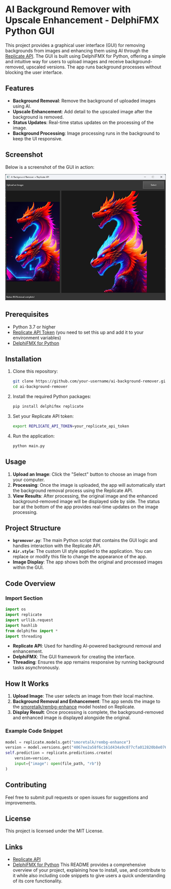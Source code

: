 # AI Background Remover with Upscale Enhancement - DelphiFMX Python GUI

This project provides a graphical user interface (GUI) for removing backgrounds from images and enhancing them using AI through the [Replicate API](https://replicate.com). The GUI is built using DelphiFMX for Python, offering a simple and intuitive way for users to upload images and receive background-removed, upscaled versions. The app runs background processes without blocking the user interface.

## Features
- **Background Removal**: Remove the background of uploaded images using AI.
- **Upscale Enhancement**: Add detail to the upscaled image after the background is removed.
- **Status Updates**: Real-time status updates on the processing of the image.
- **Background Processing**: Image processing runs in the background to keep the UI responsive.

## Screenshot

Below is a screenshot of the GUI in action:

![App Screenshot](./screenshot.png)

## Prerequisites
- Python 3.7 or higher
- [Replicate API Token](https://replicate.com/docs/get-started) (you need to set this up and add it to your environment variables)
- [DelphiFMX for Python](https://github.com/Embarcadero/PythonFMX)

## Installation

1. Clone this repository:
    ```bash
    git clone https://github.com/your-username/ai-background-remover.git
    cd ai-background-remover
    ```

2. Install the required Python packages:
    ```bash
    pip install delphifmx replicate
    ```

3. Set your Replicate API token:
    ```bash
    export REPLICATE_API_TOKEN=your_replicate_api_token
    ```

4. Run the application:
    ```bash
    python main.py
    ```

## Usage

1. **Upload an Image**: Click the "Select" button to choose an image from your computer.
2. **Processing**: Once the image is uploaded, the app will automatically start the background removal process using the Replicate API.
3. **View Results**: After processing, the original image and the enhanced background-removed image will be displayed side by side. The status bar at the bottom of the app provides real-time updates on the image processing.

## Project Structure

- **`bgremover.py`**: The main Python script that contains the GUI logic and handles interaction with the Replicate API.
- **`Air.style`**: The custom UI style applied to the application. You can replace or modify this file to change the appearance of the app.
- **Image Display**: The app shows both the original and processed images within the GUI.
  
## Code Overview

### Import Section

```python
import os
import replicate
import urllib.request
import hashlib
from delphifmx import *
import threading
```

- **Replicate API**: Used for handling AI-powered background removal and enhancement.
- **DelphiFMX**: The GUI framework for creating the interface.
- **Threading**: Ensures the app remains responsive by running background tasks asynchronously.

## How It Works

1. **Upload Image**: The user selects an image from their local machine.
2. **Background Removal and Enhancement**: The app sends the image to the [smoretalk/rembg-enhance](https://replicate.com/smoretalk/rembg-enhance) model hosted on Replicate.
3. **Display Result**: Once processing is complete, the background-removed and enhanced image is displayed alongside the original.

### Example Code Snippet

```python
model = replicate.models.get("smoretalk/rembg-enhance")
version = model.versions.get("4067ee2a58f6c161d434a9c077cfa012820b8e076efa2772aa171e26557da919")
self.prediction = replicate.predictions.create(
    version=version,
    input={"image": open(file_path, "rb")}
)
```

## Contributing

Feel free to submit pull requests or open issues for suggestions and improvements.

## License

This project is licensed under the MIT License.

## Links

- [Replicate API](https://replicate.com)
- [DelphiFMX for Python](https://github.com/Embarcadero/PythonFMX)
This README provides a comprehensive overview of your project, explaining how to install, use, and contribute to it while also including code snippets to give users a quick understanding of its core functionality.
